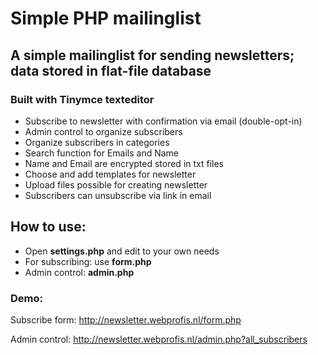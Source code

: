 # Simple PHP mailinglist

## A simple mailinglist for sending newsletters; data stored in flat-file database
### Built with Tinymce texteditor

- Subscribe to newsletter with confirmation via email (double-opt-in)
- Admin control to organize subscribers
- Organize subscribers in categories
- Search function for Emails and Name
- Name and Email are encrypted stored in txt files
- Choose and add templates for newsletter 
- Upload files possible for creating newsletter
- Subscribers can unsubscribe via link in email

## How to use:
- Open **settings.php** and edit to your own needs
- For subscribing: use **form.php**
- Admin control: **admin.php**

### Demo: 
Subscribe form: http://newsletter.webprofis.nl/form.php

Admin control: http://newsletter.webprofis.nl/admin.php?all_subscribers

